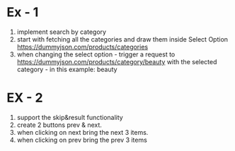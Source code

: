 # Ex - 1 
1. implement search by category
2. start with fetching all the categories and draw them inside Select Option 
https://dummyjson.com/products/categories
3. when changing the select option - trigger a request to 
https://dummyjson.com/products/category/beauty
with the selected category - in this example:  beauty


# EX - 2
1. support the skip&result functionality
2. create 2 buttons prev & next.
3. when clicking on next bring the next 3 items.
4. when clicking on prev bring the prev 3 items
